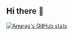 ## Hi there 👋
[![Anurag's GitHub stats](https://github-readme-stats.vercel.app/api?username=Likithpranai)](https://github.com/anuraghazra/github-readme-stats)
